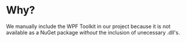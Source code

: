 # Why?

We manually include the WPF Toolkit in our project because it is not available as a NuGet package _without_ the inclusion of unecessary .dll's.